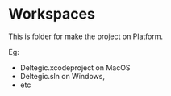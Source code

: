 Workspaces
=

This is folder for make the project on Platform.

Eg:
- Deltegic.xcodeproject on MacOS
- Deltegic.sln on Windows,
- etc

